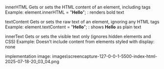 innerHTML
Gets or sets the HTML content of an element, including tags
Example: element.innerHTML = "<b>Hello</b>"; : renders bold text

textContent
Gets or sets the raw text of an element, ignoring any HTML tags
Example: element.textContent = "<b>Hello</b>"; : shows <b>Hello</b> as plain text

innerText
Gets or sets the visible text only (ignores hidden elements and CSS)
Example: Doesn’t include content from elements styled with display: none


implementation image:
images\screencapture-127-0-0-1-5500-index-html-2025-07-18-20_03_04.png